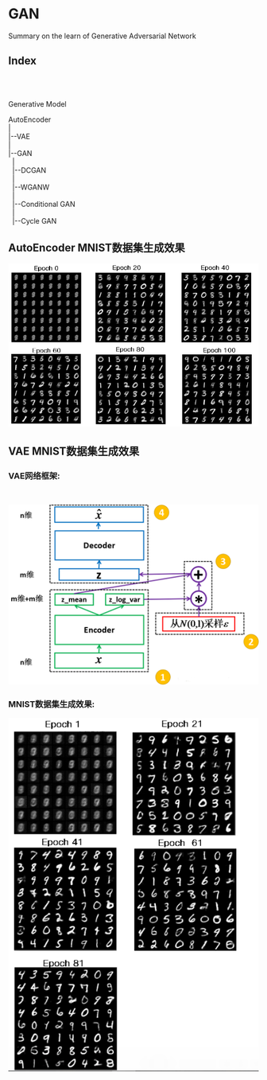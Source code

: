 # GAN
Summary on the learn of Generative Adversarial Network

<h2>Index</h2>
<br></br>

Generative Model

AutoEncoder<br>
|<br>
|--VAE<br>
|<br>
|--GAN<br>
&nbsp;&nbsp;|<br>
&nbsp;&nbsp;|--DCGAN<br>
&nbsp;&nbsp;|<br>
&nbsp;&nbsp;|--WGANW<br>
&nbsp;&nbsp;|<br>
&nbsp;&nbsp;|--Conditional GAN<br>
&nbsp;&nbsp;|<br>
&nbsp;&nbsp;|--Cycle GAN<br>

<h2>AutoEncoder MNIST数据集生成效果</h2>

![image](https://github.com/SaulZhang/GAN/blob/master/pic/autoencoder-linear.png)

<h2>VAE MNIST数据集生成效果</h2>
<h3>VAE网络框架:</h3><br>

![image](https://github.com/SaulZhang/GAN/blob/master/pic/vae.png)

<h3>MNIST数据集生成效果:</h3>

![image](https://github.com/SaulZhang/GAN/blob/master/pic/vae_linear.png)

